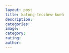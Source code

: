 ```yaml
---
layout: post
title: katong-teochew-kueh
description:
categories:
image:
category:
rating:
author:
---
```

